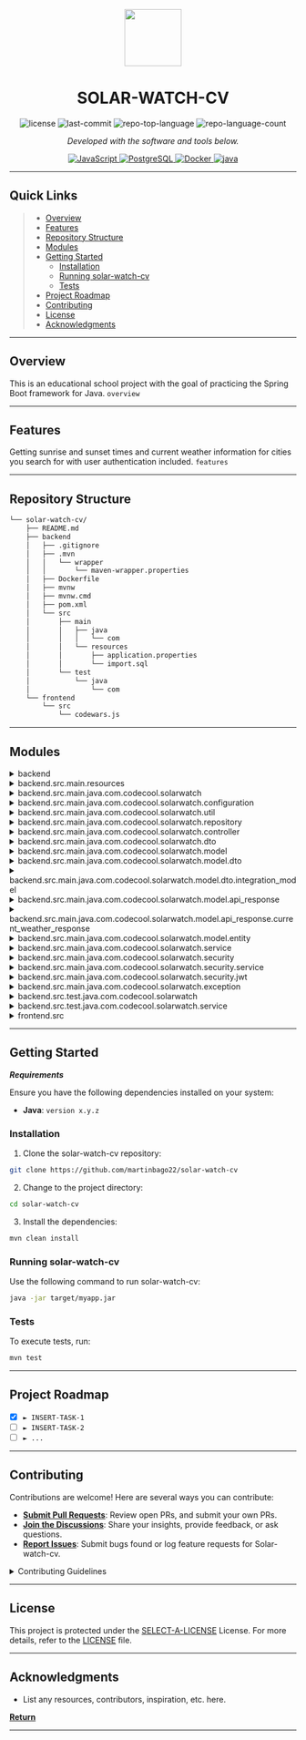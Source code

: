 <p align="center">
  <img src="https://cdn-icons-png.flaticon.com/512/6295/6295417.png" width="100" />
</p>
<p align="center">
    <h1 align="center">SOLAR-WATCH-CV</h1>
</p>
<p align="center">
	<img src="https://img.shields.io/github/license/martinbago22/solar-watch-cv?style=flat&color=0080ff" alt="license">
	<img src="https://img.shields.io/github/last-commit/martinbago22/solar-watch-cv?style=flat&logo=git&logoColor=white&color=0080ff" alt="last-commit">
	<img src="https://img.shields.io/github/languages/top/martinbago22/solar-watch-cv?style=flat&color=0080ff" alt="repo-top-language">
	<img src="https://img.shields.io/github/languages/count/martinbago22/solar-watch-cv?style=flat&color=0080ff" alt="repo-language-count">
<p>
<p align="center">
		<em>Developed with the software and tools below.</em>
</p>
<p align="center">
	<a href="https://www.java.com/en/"> <img src="https://img.shields.io/badge/JavaScript-F7DF1E.svg?style=flat&logo=JavaScript&logoColor=black" alt="JavaScript" /> </a>
	<a href="https://www.postgresql.org"> <img src="https://img.shields.io/badge/PostgreSQL-4169E1.svg?style=flat&logo=PostgreSQL&logoColor=white" alt="PostgreSQL"> </a>
	<a href="https://www.docker.com"><img src="https://img.shields.io/badge/Docker-2496ED.svg?style=flat&logo=Docker&logoColor=white" alt="Docker"> </a>
	<a href="https://www.java.com/en/"><img src="https://img.shields.io/badge/java-%23ED8B00.svg?style=flat&logo=openjdk&logoColor=white" alt="java"> </a>
</p>
<hr>

##  Quick Links

> - [ Overview](#-overview)
> - [ Features](#-features)
> - [ Repository Structure](#-repository-structure)
> - [ Modules](#-modules)
> - [ Getting Started](#-getting-started)
>   - [ Installation](#-installation)
>   - [ Running solar-watch-cv](#-running-solar-watch-cv)
>   - [ Tests](#-tests)
> - [ Project Roadmap](#-project-roadmap)
> - [ Contributing](#-contributing)
> - [ License](#-license)
> - [ Acknowledgments](#-acknowledgments)

---

##  Overview

This is an educational school project with the goal of practicing the Spring Boot framework for Java.  `overview`

---

##  Features

Getting sunrise and sunset times and current weather information for cities you search for with user authentication included. `features`

---

##  Repository Structure

```sh
└── solar-watch-cv/
    ├── README.md
    ├── backend
    │   ├── .gitignore
    │   ├── .mvn
    │   │   └── wrapper
    │   │       └── maven-wrapper.properties
    │   ├── Dockerfile
    │   ├── mvnw
    │   ├── mvnw.cmd
    │   ├── pom.xml
    │   └── src
    │       ├── main
    │       │   ├── java
    │       │   │   └── com
    │       │   └── resources
    │       │       ├── application.properties
    │       │       └── import.sql
    │       └── test
    │           └── java
    │               └── com
    └── frontend
        └── src
            └── codewars.js
```

---

##  Modules

<details closed><summary>backend</summary>

| File                                                                                        | Summary                                        |
| ---                                                                                         | ---                                            |
| [Dockerfile](https://github.com/martinbago22/solar-watch-cv/blob/master/backend/Dockerfile) | HTTP error 401 for prompt `backend/Dockerfile` |
| [mvnw.cmd](https://github.com/martinbago22/solar-watch-cv/blob/master/backend/mvnw.cmd)     | HTTP error 401 for prompt `backend/mvnw.cmd`   |
| [pom.xml](https://github.com/martinbago22/solar-watch-cv/blob/master/backend/pom.xml)       | HTTP error 401 for prompt `backend/pom.xml`    |
| [mvnw](https://github.com/martinbago22/solar-watch-cv/blob/master/backend/mvnw)             | HTTP error 401 for prompt `backend/mvnw`       |

</details>

<details closed><summary>backend.src.main.resources</summary>

| File                                                                                                           | Summary                                                           |
| ---                                                                                                            | ---                                                               |
| [import.sql](https://github.com/martinbago22/solar-watch-cv/blob/master/backend/src/main/resources/import.sql) | HTTP error 401 for prompt `backend/src/main/resources/import.sql` |

</details>

<details closed><summary>backend.src.main.java.com.codecool.solarwatch</summary>

| File                                                                                                                                                              | Summary                                                                                              |
| ---                                                                                                                                                               | ---                                                                                                  |
| [SolarWatchApplication.java](https://github.com/martinbago22/solar-watch-cv/blob/master/backend/src/main/java/com/codecool/solarwatch/SolarWatchApplication.java) | HTTP error 401 for prompt `backend/src/main/java/com/codecool/solarwatch/SolarWatchApplication.java` |

</details>

<details closed><summary>backend.src.main.java.com.codecool.solarwatch.configuration</summary>

| File                                                                                                                                                                              | Summary                                                                                                             |
| ---                                                                                                                                                                               | ---                                                                                                                 |
| [WebClientConfiguration.java](https://github.com/martinbago22/solar-watch-cv/blob/master/backend/src/main/java/com/codecool/solarwatch/configuration/WebClientConfiguration.java) | HTTP error 401 for prompt `backend/src/main/java/com/codecool/solarwatch/configuration/WebClientConfiguration.java` |
| [DataBaseInitializer.java](https://github.com/martinbago22/solar-watch-cv/blob/master/backend/src/main/java/com/codecool/solarwatch/configuration/DataBaseInitializer.java)       | HTTP error 401 for prompt `backend/src/main/java/com/codecool/solarwatch/configuration/DataBaseInitializer.java`    |

</details>

<details closed><summary>backend.src.main.java.com.codecool.solarwatch.util</summary>

| File                                                                                                                                       | Summary                                                                                     |
| ---                                                                                                                                        | ---                                                                                         |
| [Utility.java](https://github.com/martinbago22/solar-watch-cv/blob/master/backend/src/main/java/com/codecool/solarwatch/util/Utility.java) | HTTP error 401 for prompt `backend/src/main/java/com/codecool/solarwatch/util/Utility.java` |

</details>

<details closed><summary>backend.src.main.java.com.codecool.solarwatch.repository</summary>

| File                                                                                                                                                                             | Summary                                                                                                           |
| ---                                                                                                                                                                              | ---                                                                                                               |
| [RoleRepository.java](https://github.com/martinbago22/solar-watch-cv/blob/master/backend/src/main/java/com/codecool/solarwatch/repository/RoleRepository.java)                   | HTTP error 401 for prompt `backend/src/main/java/com/codecool/solarwatch/repository/RoleRepository.java`          |
| [SunriseSunsetRepository.java](https://github.com/martinbago22/solar-watch-cv/blob/master/backend/src/main/java/com/codecool/solarwatch/repository/SunriseSunsetRepository.java) | HTTP error 401 for prompt `backend/src/main/java/com/codecool/solarwatch/repository/SunriseSunsetRepository.java` |
| [UserRepository.java](https://github.com/martinbago22/solar-watch-cv/blob/master/backend/src/main/java/com/codecool/solarwatch/repository/UserRepository.java)                   | HTTP error 401 for prompt `backend/src/main/java/com/codecool/solarwatch/repository/UserRepository.java`          |
| [CityRepository.java](https://github.com/martinbago22/solar-watch-cv/blob/master/backend/src/main/java/com/codecool/solarwatch/repository/CityRepository.java)                   | HTTP error 401 for prompt `backend/src/main/java/com/codecool/solarwatch/repository/CityRepository.java`          |

</details>

<details closed><summary>backend.src.main.java.com.codecool.solarwatch.controller</summary>

| File                                                                                                                                                             | Summary                                                                                                   |
| ---                                                                                                                                                              | ---                                                                                                       |
| [AdminController.java](https://github.com/martinbago22/solar-watch-cv/blob/master/backend/src/main/java/com/codecool/solarwatch/controller/AdminController.java) | HTTP error 401 for prompt `backend/src/main/java/com/codecool/solarwatch/controller/AdminController.java` |
| [SunController.java](https://github.com/martinbago22/solar-watch-cv/blob/master/backend/src/main/java/com/codecool/solarwatch/controller/SunController.java)     | HTTP error 401 for prompt `backend/src/main/java/com/codecool/solarwatch/controller/SunController.java`   |
| [UserController.java](https://github.com/martinbago22/solar-watch-cv/blob/master/backend/src/main/java/com/codecool/solarwatch/controller/UserController.java)   | HTTP error 401 for prompt `backend/src/main/java/com/codecool/solarwatch/controller/UserController.java`  |

</details>

<details closed><summary>backend.src.main.java.com.codecool.solarwatch.dto</summary>

| File                                                                                                                                                        | Summary                                                                                             |
| ---                                                                                                                                                         | ---                                                                                                 |
| [SunriseSunsetDTO.java](https://github.com/martinbago22/solar-watch-cv/blob/master/backend/src/main/java/com/codecool/solarwatch/dto/SunriseSunsetDTO.java) | HTTP error 401 for prompt `backend/src/main/java/com/codecool/solarwatch/dto/SunriseSunsetDTO.java` |

</details>

<details closed><summary>backend.src.main.java.com.codecool.solarwatch.model</summary>

| File                                                                                                                                                              | Summary                                                                                                 |
| ---                                                                                                                                                               | ---                                                                                                     |
| [Coordinates.java](https://github.com/martinbago22/solar-watch-cv/blob/master/backend/src/main/java/com/codecool/solarwatch/model/Coordinates.java)               | HTTP error 401 for prompt `backend/src/main/java/com/codecool/solarwatch/model/Coordinates.java`        |
| [WeatherReport.java](https://github.com/martinbago22/solar-watch-cv/blob/master/backend/src/main/java/com/codecool/solarwatch/model/WeatherReport.java)           | HTTP error 401 for prompt `backend/src/main/java/com/codecool/solarwatch/model/WeatherReport.java`      |
| [SolarResultDetails.java](https://github.com/martinbago22/solar-watch-cv/blob/master/backend/src/main/java/com/codecool/solarwatch/model/SolarResultDetails.java) | HTTP error 401 for prompt `backend/src/main/java/com/codecool/solarwatch/model/SolarResultDetails.java` |

</details>

<details closed><summary>backend.src.main.java.com.codecool.solarwatch.model.dto</summary>

| File                                                                                                                                                                        | Summary                                                                                                        |
| ---                                                                                                                                                                         | ---                                                                                                            |
| [CurrentWeatherInfoDTO.java](https://github.com/martinbago22/solar-watch-cv/blob/master/backend/src/main/java/com/codecool/solarwatch/model/dto/CurrentWeatherInfoDTO.java) | HTTP error 401 for prompt `backend/src/main/java/com/codecool/solarwatch/model/dto/CurrentWeatherInfoDTO.java` |
| [SunriseSunsetDTO.java](https://github.com/martinbago22/solar-watch-cv/blob/master/backend/src/main/java/com/codecool/solarwatch/model/dto/SunriseSunsetDTO.java)           | HTTP error 401 for prompt `backend/src/main/java/com/codecool/solarwatch/model/dto/SunriseSunsetDTO.java`      |
| [UsernamePasswordDTO.java](https://github.com/martinbago22/solar-watch-cv/blob/master/backend/src/main/java/com/codecool/solarwatch/model/dto/UsernamePasswordDTO.java)     | HTTP error 401 for prompt `backend/src/main/java/com/codecool/solarwatch/model/dto/UsernamePasswordDTO.java`   |

</details>

<details closed><summary>backend.src.main.java.com.codecool.solarwatch.model.dto.integration_model</summary>

| File                                                                                                                                                                                    | Summary                                                                                                                       |
| ---                                                                                                                                                                                     | ---                                                                                                                           |
| [SunInfoResponseDTO.java](https://github.com/martinbago22/solar-watch-cv/blob/master/backend/src/main/java/com/codecool/solarwatch/model/dto/integration_model/SunInfoResponseDTO.java) | HTTP error 401 for prompt `backend/src/main/java/com/codecool/solarwatch/model/dto/integration_model/SunInfoResponseDTO.java` |

</details>

<details closed><summary>backend.src.main.java.com.codecool.solarwatch.model.api_response</summary>

| File                                                                                                                                                                           | Summary                                                                                                              |
| ---                                                                                                                                                                            | ---                                                                                                                  |
| [Coordinates.java](https://github.com/martinbago22/solar-watch-cv/blob/master/backend/src/main/java/com/codecool/solarwatch/model/api_response/Coordinates.java)               | HTTP error 401 for prompt `backend/src/main/java/com/codecool/solarwatch/model/api_response/Coordinates.java`        |
| [WeatherReport.java](https://github.com/martinbago22/solar-watch-cv/blob/master/backend/src/main/java/com/codecool/solarwatch/model/api_response/WeatherReport.java)           | HTTP error 401 for prompt `backend/src/main/java/com/codecool/solarwatch/model/api_response/WeatherReport.java`      |
| [SolarResultDetails.java](https://github.com/martinbago22/solar-watch-cv/blob/master/backend/src/main/java/com/codecool/solarwatch/model/api_response/SolarResultDetails.java) | HTTP error 401 for prompt `backend/src/main/java/com/codecool/solarwatch/model/api_response/SolarResultDetails.java` |

</details>

<details closed><summary>backend.src.main.java.com.codecool.solarwatch.model.api_response.current_weather_response</summary>

| File                                                                                                                                                                                                            | Summary                                                                                                                                           |
| ---                                                                                                                                                                                                             | ---                                                                                                                                               |
| [WindInfo.java](https://github.com/martinbago22/solar-watch-cv/blob/master/backend/src/main/java/com/codecool/solarwatch/model/api_response/current_weather_response/WindInfo.java)                             | HTTP error 401 for prompt `backend/src/main/java/com/codecool/solarwatch/model/api_response/current_weather_response/WindInfo.java`               |
| [MainWeatherInfo.java](https://github.com/martinbago22/solar-watch-cv/blob/master/backend/src/main/java/com/codecool/solarwatch/model/api_response/current_weather_response/MainWeatherInfo.java)               | HTTP error 401 for prompt `backend/src/main/java/com/codecool/solarwatch/model/api_response/current_weather_response/MainWeatherInfo.java`        |
| [CurrentWeatherInfo.java](https://github.com/martinbago22/solar-watch-cv/blob/master/backend/src/main/java/com/codecool/solarwatch/model/api_response/current_weather_response/CurrentWeatherInfo.java)         | HTTP error 401 for prompt `backend/src/main/java/com/codecool/solarwatch/model/api_response/current_weather_response/CurrentWeatherInfo.java`     |
| [CurrentWeatherResponse.java](https://github.com/martinbago22/solar-watch-cv/blob/master/backend/src/main/java/com/codecool/solarwatch/model/api_response/current_weather_response/CurrentWeatherResponse.java) | HTTP error 401 for prompt `backend/src/main/java/com/codecool/solarwatch/model/api_response/current_weather_response/CurrentWeatherResponse.java` |

</details>

<details closed><summary>backend.src.main.java.com.codecool.solarwatch.model.entity</summary>

| File                                                                                                                                                           | Summary                                                                                                   |
| ---                                                                                                                                                            | ---                                                                                                       |
| [SunriseSunset.java](https://github.com/martinbago22/solar-watch-cv/blob/master/backend/src/main/java/com/codecool/solarwatch/model/entity/SunriseSunset.java) | HTTP error 401 for prompt `backend/src/main/java/com/codecool/solarwatch/model/entity/SunriseSunset.java` |
| [UserEntity.java](https://github.com/martinbago22/solar-watch-cv/blob/master/backend/src/main/java/com/codecool/solarwatch/model/entity/UserEntity.java)       | HTTP error 401 for prompt `backend/src/main/java/com/codecool/solarwatch/model/entity/UserEntity.java`    |
| [Role.java](https://github.com/martinbago22/solar-watch-cv/blob/master/backend/src/main/java/com/codecool/solarwatch/model/entity/Role.java)                   | HTTP error 401 for prompt `backend/src/main/java/com/codecool/solarwatch/model/entity/Role.java`          |
| [City.java](https://github.com/martinbago22/solar-watch-cv/blob/master/backend/src/main/java/com/codecool/solarwatch/model/entity/City.java)                   | HTTP error 401 for prompt `backend/src/main/java/com/codecool/solarwatch/model/entity/City.java`          |
| [RoleEntity.java](https://github.com/martinbago22/solar-watch-cv/blob/master/backend/src/main/java/com/codecool/solarwatch/model/entity/RoleEntity.java)       | HTTP error 401 for prompt `backend/src/main/java/com/codecool/solarwatch/model/entity/RoleEntity.java`    |

</details>

<details closed><summary>backend.src.main.java.com.codecool.solarwatch.service</summary>

| File                                                                                                                                                                      | Summary                                                                                                      |
| ---                                                                                                                                                                       | ---                                                                                                          |
| [OpenWeatherService.java](https://github.com/martinbago22/solar-watch-cv/blob/master/backend/src/main/java/com/codecool/solarwatch/service/OpenWeatherService.java)       | HTTP error 401 for prompt `backend/src/main/java/com/codecool/solarwatch/service/OpenWeatherService.java`    |
| [CoordinateFetcher.java](https://github.com/martinbago22/solar-watch-cv/blob/master/backend/src/main/java/com/codecool/solarwatch/service/CoordinateFetcher.java)         | HTTP error 401 for prompt `backend/src/main/java/com/codecool/solarwatch/service/CoordinateFetcher.java`     |
| [UserService.java](https://github.com/martinbago22/solar-watch-cv/blob/master/backend/src/main/java/com/codecool/solarwatch/service/UserService.java)                     | HTTP error 401 for prompt `backend/src/main/java/com/codecool/solarwatch/service/UserService.java`           |
| [GeoCodeService.java](https://github.com/martinbago22/solar-watch-cv/blob/master/backend/src/main/java/com/codecool/solarwatch/service/GeoCodeService.java)               | HTTP error 401 for prompt `backend/src/main/java/com/codecool/solarwatch/service/GeoCodeService.java`        |
| [CurrentWeatherFetcher.java](https://github.com/martinbago22/solar-watch-cv/blob/master/backend/src/main/java/com/codecool/solarwatch/service/CurrentWeatherFetcher.java) | HTTP error 401 for prompt `backend/src/main/java/com/codecool/solarwatch/service/CurrentWeatherFetcher.java` |

</details>

<details closed><summary>backend.src.main.java.com.codecool.solarwatch.security</summary>

| File                                                                                                                                                               | Summary                                                                                                   |
| ---                                                                                                                                                                | ---                                                                                                       |
| [WebSecurityConfig.java](https://github.com/martinbago22/solar-watch-cv/blob/master/backend/src/main/java/com/codecool/solarwatch/security/WebSecurityConfig.java) | HTTP error 401 for prompt `backend/src/main/java/com/codecool/solarwatch/security/WebSecurityConfig.java` |

</details>

<details closed><summary>backend.src.main.java.com.codecool.solarwatch.security.service</summary>

| File                                                                                                                                                                                 | Summary                                                                                                                |
| ---                                                                                                                                                                                  | ---                                                                                                                    |
| [UserDetailsServiceImpl.java](https://github.com/martinbago22/solar-watch-cv/blob/master/backend/src/main/java/com/codecool/solarwatch/security/service/UserDetailsServiceImpl.java) | HTTP error 401 for prompt `backend/src/main/java/com/codecool/solarwatch/security/service/UserDetailsServiceImpl.java` |

</details>

<details closed><summary>backend.src.main.java.com.codecool.solarwatch.security.jwt</summary>

| File                                                                                                                                                                   | Summary                                                                                                       |
| ---                                                                                                                                                                    | ---                                                                                                           |
| [AuthTokenFilter.java](https://github.com/martinbago22/solar-watch-cv/blob/master/backend/src/main/java/com/codecool/solarwatch/security/jwt/AuthTokenFilter.java)     | HTTP error 401 for prompt `backend/src/main/java/com/codecool/solarwatch/security/jwt/AuthTokenFilter.java`   |
| [AuthEntryPointJwt.java](https://github.com/martinbago22/solar-watch-cv/blob/master/backend/src/main/java/com/codecool/solarwatch/security/jwt/AuthEntryPointJwt.java) | HTTP error 401 for prompt `backend/src/main/java/com/codecool/solarwatch/security/jwt/AuthEntryPointJwt.java` |
| [JwtUtils.java](https://github.com/martinbago22/solar-watch-cv/blob/master/backend/src/main/java/com/codecool/solarwatch/security/jwt/JwtUtils.java)                   | HTTP error 401 for prompt `backend/src/main/java/com/codecool/solarwatch/security/jwt/JwtUtils.java`          |

</details>

<details closed><summary>backend.src.main.java.com.codecool.solarwatch.exception</summary>

| File                                                                                                                                                                                            | Summary                                                                                                                  |
| ---                                                                                                                                                                                             | ---                                                                                                                      |
| [InvalidDateException.java](https://github.com/martinbago22/solar-watch-cv/blob/master/backend/src/main/java/com/codecool/solarwatch/exception/InvalidDateException.java)                       | HTTP error 401 for prompt `backend/src/main/java/com/codecool/solarwatch/exception/InvalidDateException.java`            |
| [NotSupportedCityException.java](https://github.com/martinbago22/solar-watch-cv/blob/master/backend/src/main/java/com/codecool/solarwatch/exception/NotSupportedCityException.java)             | HTTP error 401 for prompt `backend/src/main/java/com/codecool/solarwatch/exception/NotSupportedCityException.java`       |
| [SunriseSunsetNotFoundException.java](https://github.com/martinbago22/solar-watch-cv/blob/master/backend/src/main/java/com/codecool/solarwatch/exception/SunriseSunsetNotFoundException.java)   | HTTP error 401 for prompt `backend/src/main/java/com/codecool/solarwatch/exception/SunriseSunsetNotFoundException.java`  |
| [WeatherForecastControllerAdvice.java](https://github.com/martinbago22/solar-watch-cv/blob/master/backend/src/main/java/com/codecool/solarwatch/exception/WeatherForecastControllerAdvice.java) | HTTP error 401 for prompt `backend/src/main/java/com/codecool/solarwatch/exception/WeatherForecastControllerAdvice.java` |
| [InvalidCityException.java](https://github.com/martinbago22/solar-watch-cv/blob/master/backend/src/main/java/com/codecool/solarwatch/exception/InvalidCityException.java)                       | HTTP error 401 for prompt `backend/src/main/java/com/codecool/solarwatch/exception/InvalidCityException.java`            |

</details>

<details closed><summary>backend.src.test.java.com.codecool.solarwatch</summary>

| File                                                                                                                                                                  | Summary                                                                                                |
| ---                                                                                                                                                                   | ---                                                                                                    |
| [MockMvcIT.java](https://github.com/martinbago22/solar-watch-cv/blob/master/backend/src/test/java/com/codecool/solarwatch/MockMvcIT.java)                             | HTTP error 401 for prompt `backend/src/test/java/com/codecool/solarwatch/MockMvcIT.java`               |
| [SolarWatchApplicationIT.java](https://github.com/martinbago22/solar-watch-cv/blob/master/backend/src/test/java/com/codecool/solarwatch/SolarWatchApplicationIT.java) | HTTP error 401 for prompt `backend/src/test/java/com/codecool/solarwatch/SolarWatchApplicationIT.java` |

</details>

<details closed><summary>backend.src.test.java.com.codecool.solarwatch.service</summary>

| File                                                                                                                                                                | Summary                                                                                                   |
| ---                                                                                                                                                                 | ---                                                                                                       |
| [GeoCodeServiceTest.java](https://github.com/martinbago22/solar-watch-cv/blob/master/backend/src/test/java/com/codecool/solarwatch/service/GeoCodeServiceTest.java) | HTTP error 401 for prompt `backend/src/test/java/com/codecool/solarwatch/service/GeoCodeServiceTest.java` |

</details>

<details closed><summary>frontend.src</summary>

| File                                                                                               | Summary                                              |
| ---                                                                                                | ---                                                  |
| [codewars.js](https://github.com/martinbago22/solar-watch-cv/blob/master/frontend/src/codewars.js) | HTTP error 401 for prompt `frontend/src/codewars.js` |

</details>

---

##  Getting Started

***Requirements***

Ensure you have the following dependencies installed on your system:

* **Java**: `version x.y.z`

###  Installation

1. Clone the solar-watch-cv repository:

```sh
git clone https://github.com/martinbago22/solar-watch-cv
```

2. Change to the project directory:

```sh
cd solar-watch-cv
```

3. Install the dependencies:

```sh
mvn clean install
```

###  Running solar-watch-cv

Use the following command to run solar-watch-cv:

```sh
java -jar target/myapp.jar
```

###  Tests

To execute tests, run:

```sh
mvn test
```

---

##  Project Roadmap

- [X] `► INSERT-TASK-1`
- [ ] `► INSERT-TASK-2`
- [ ] `► ...`

---

##  Contributing

Contributions are welcome! Here are several ways you can contribute:

- **[Submit Pull Requests](https://github.com/martinbago22/solar-watch-cv/blob/main/CONTRIBUTING.md)**: Review open PRs, and submit your own PRs.
- **[Join the Discussions](https://github.com/martinbago22/solar-watch-cv/discussions)**: Share your insights, provide feedback, or ask questions.
- **[Report Issues](https://github.com/martinbago22/solar-watch-cv/issues)**: Submit bugs found or log feature requests for Solar-watch-cv.

<details closed>
    <summary>Contributing Guidelines</summary>

1. **Fork the Repository**: Start by forking the project repository to your GitHub account.
2. **Clone Locally**: Clone the forked repository to your local machine using a Git client.
   ```sh
   git clone https://github.com/martinbago22/solar-watch-cv
   ```
3. **Create a New Branch**: Always work on a new branch, giving it a descriptive name.
   ```sh
   git checkout -b new-feature-x
   ```
4. **Make Your Changes**: Develop and test your changes locally.
5. **Commit Your Changes**: Commit with a clear message describing your updates.
   ```sh
   git commit -m 'Implemented new feature x.'
   ```
6. **Push to GitHub**: Push the changes to your forked repository.
   ```sh
   git push origin new-feature-x
   ```
7. **Submit a Pull Request**: Create a PR against the original project repository. Clearly describe the changes and their motivations.

Once your PR is reviewed and approved, it will be merged into the main branch.

</details>

---

##  License

This project is protected under the [SELECT-A-LICENSE](https://choosealicense.com/licenses) License. For more details, refer to the [LICENSE](https://choosealicense.com/licenses/) file.

---

##  Acknowledgments

- List any resources, contributors, inspiration, etc. here.

[**Return**](#-quick-links)

---
